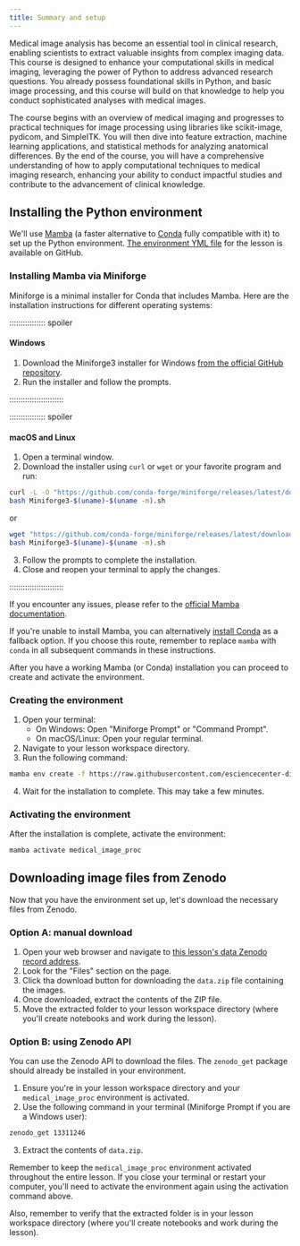 ```yaml
---
title: Summary and setup
---
```


Medical image analysis has become an essential tool in clinical research, enabling scientists to extract valuable insights from complex imaging data. This course is designed to enhance your computational skills in medical imaging, leveraging the power of Python to address advanced research questions. You already possess foundational skills in Python, and basic image processing, and this course will build on that knowledge to help you conduct sophisticated analyses with medical images.

The course begins with an overview of medical imaging and progresses to practical techniques for image processing using libraries like scikit-image, pydicom, and SimpleITK. You will then dive into feature extraction, machine learning applications, and statistical methods for analyzing anatomical differences. By the end of the course, you will have a comprehensive understanding of how to apply computational techniques to medical imaging research, enhancing your ability to conduct impactful studies and contribute to the advancement of clinical knowledge.

## Installing the Python environment

We'll use [Mamba](https://mamba.readthedocs.io/en/latest/index.html) (a faster alternative to [Conda](https://docs.conda.io/en/latest/) fully compatible with it) to set up the Python environment. [The environment YML file](https://github.com/esciencecenter-digital-skills/medical-image-processing/blob/main/learners/environment.yml) for the lesson is available on GitHub.

### Installing Mamba via Miniforge

Miniforge is a minimal installer for Conda that includes Mamba. Here are the installation instructions for different operating systems:

:::::::::::::::: spoiler

#### Windows
1. Download the Miniforge3 installer for Windows [from the official GitHub repository](https://github.com/conda-forge/miniforge?tab=readme-ov-file#miniforge3).
2. Run the installer and follow the prompts.

::::::::::::::::::::::::

:::::::::::::::: spoiler

#### macOS and Linux

1. Open a terminal window.
2. Download the installer using `curl` or `wget` or your favorite program and run:
```bash
curl -L -O "https://github.com/conda-forge/miniforge/releases/latest/download/Miniforge3-$(uname)-$(uname -m).sh"
bash Miniforge3-$(uname)-$(uname -m).sh
```
or
```bash
wget "https://github.com/conda-forge/miniforge/releases/latest/download/Miniforge3-$(uname)-$(uname -m).sh"
bash Miniforge3-$(uname)-$(uname -m).sh
```
3. Follow the prompts to complete the installation.
4. Close and reopen your terminal to apply the changes.

::::::::::::::::::::::::

If you encounter any issues, please refer to the [official Mamba documentation](https://mamba.readthedocs.io/en/latest/installation/mamba-installation.html).

If you're unable to install Mamba, you can alternatively [install Conda](https://docs.conda.io/projects/conda/en/latest/user-guide/install/index.html) as a fallback option. If you choose this route, remember to replace `mamba` with `conda` in all subsequent commands in these instructions.

After you have a working Mamba (or Conda) installation you can proceed to create and activate the environment.

### Creating the environment

1. Open your terminal:
   - On Windows: Open "Miniforge Prompt" or "Command Prompt".
   - On macOS/Linux: Open your regular terminal.
2. Navigate to your lesson workspace directory.
3. Run the following command:

```bash
mamba env create -f https://raw.githubusercontent.com/esciencecenter-digital-skills/medical-image-processing/main/learners/environment.yml
```

4. Wait for the installation to complete. This may take a few minutes.

### Activating the environment

After the installation is complete, activate the environment:

```bash
mamba activate medical_image_proc
```

## Downloading image files from Zenodo

Now that you have the environment set up, let's download the necessary files from Zenodo.

### Option A: manual download

1. Open your web browser and navigate to [this lesson's data Zenodo record address](https://zenodo.org/records/13311246).
2. Look for the "Files" section on the page.
3. Click tha download button for downloading the `data.zip` file containing the images.
4. Once downloaded, extract the contents of the ZIP file.
5. Move the extracted folder to your lesson workspace directory (where you'll create notebooks and work during the lesson).

### Option B: using Zenodo API

You can use the Zenodo API to download the files. The `zenodo_get` package should already be installed in your environment.

1. Ensure you're in your lesson workspace directory and your `medical_image_proc` environment is activated.
2. Use the following command in your terminal (Miniforge Prompt if you are a Windows user):
```bash
zenodo_get 13311246
```
3. Extract the contents of `data.zip`.

Remember to keep the `medical_image_proc` environment activated throughout the entire lesson. If you close your terminal or restart your computer, you'll need to activate the environment again using the activation command above.

Also, remember to verify that the extracted folder is in your lesson workspace directory (where you'll create notebooks and work during the lesson).
